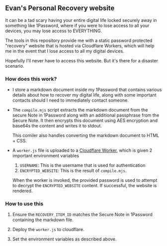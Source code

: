 ## Evan's Personal Recovery website

It can be a tad scary having your entire digital life locked securely away in
something like 1Password, where if you were to lose access to all your devices,
you may lose access to EVERYTHING.

The tools in this repository provide me with a static password protected
"recovery" website that is hosted via Cloudflare Workers, which will help me in
the event that I lose access to all my digital devices.

Hopefully I'll never have to access this website. But it's there for a disaster
scenario.

### How does this work?

- I store a markdown document inside my 1Password that contains various
  details about how to recover my digital life, along with some important
  contacts should I need to immediately contact someone.

- The `compile.mjs` script extracts the markdown document from the secure
  Note in 1Password along with an additional passphrase from the Secure Note.
  It then encrypts this document using AES encryption and base64s the content
  and writes it to stdout.

  This comiler also handles converting the markdown document to HTML + CSS.

- A `worker.js` file is uploaded to a [Cloudflare
  Worker](https://workers.cloudflare.com/), which is given 2 important
  environment variables

  1.  `USERNAME`: This is the username that is used for authentication
  2.  `ENCRYPTED_WEBSITE`: This is the result of `compile.mjs`.

  When the worker is invoked, the provided password is used to attempt to
  decrypt the `ENCRYPTED_WEBSITE` content. If successful, the website is rendered.

### How to use this

1. Ensure the `RECOVERY_ITEM_ID` matches the Secure Note in 1Password
   containing the markdown file.

2. Deploy the `worker.js` to cloudflare.

3. Set the environment variables as described above.
